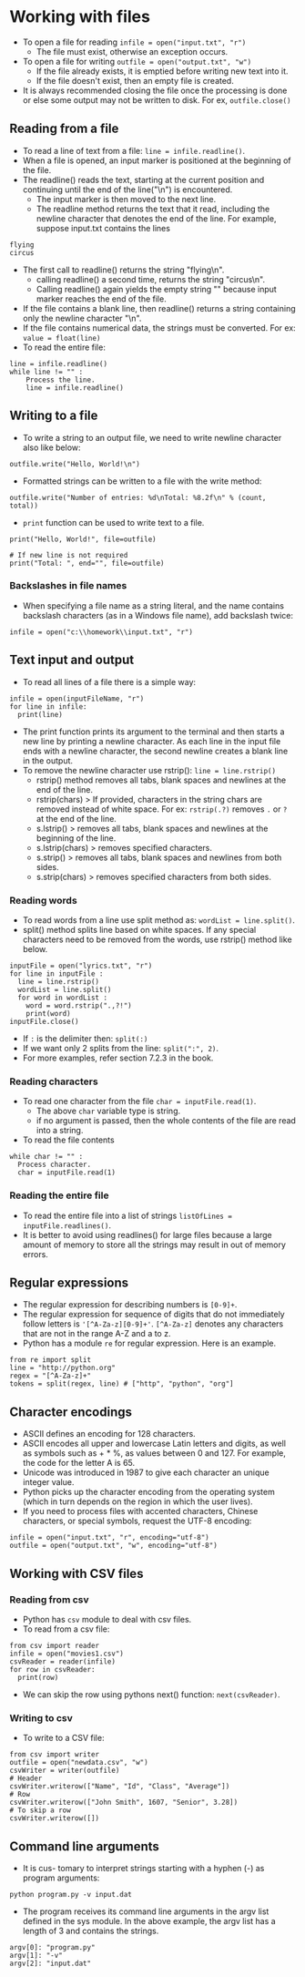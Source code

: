 # Working with files

- To open a file for reading `infile = open("input.txt", "r")`
  - The file must exist, otherwise an exception occurs.  
- To open a file for writing `outfile = open("output.txt", "w")`
  - If the file already exists, it is emptied before writing new text into it.
  - If the file doesn't exist, then an empty file is created.
- It is always recommended closing the file once the processing is done or else
  some output may not be written to disk. For ex, `outfile.close()`
  
## Reading from a file

- To read a line of text from a file: `line = infile.readline()`.
- When a file is opened, an input marker is positioned at the beginning of the file.
- The readline() reads the text, starting at the current position and continuing 
  until the end of the line("\n") is encountered. 
  - The input marker is then moved to the next line. 
  - The readline method returns the text that it read, including the newline 
    character that denotes the end of the line. For example, suppose input.txt 
    contains the lines
````  
flying 
circus
````
- The first call to readline() returns the string "flying\n". 
  - calling readline() a second time, returns the string "circus\n". 
  - Calling readline() again yields the empty string "" because input marker 
    reaches the end of the file.
- If the file contains a blank line, then readline() returns a string containing 
  only the newline character "\n".
- If the file contains numerical data, the strings must be converted. For ex:
  `value = float(line)`
- To read the entire file:  
````
line = infile.readline() 
while line != "" :
    Process the line.
    line = infile.readline()  
````

## Writing to a file

- To write a string to an output file, we need to write newline character also like below:
````
outfile.write("Hello, World!\n")
````
- Formatted strings can be written to a file with the write method:
````  
outfile.write("Number of entries: %d\nTotal: %8.2f\n" % (count, total))
````
- `print` function can be used to write text to a file.
````
print("Hello, World!", file=outfile)

# If new line is not required
print("Total: ", end="", file=outfile)
````

### Backslashes in file names

- When specifying a file name as a string literal, and the name contains backslash 
  characters (as in a Windows file name), add backslash twice:
````  
infile = open("c:\\homework\\input.txt", "r")
````

## Text input and output

- To read all lines of a file there is a simple way:
````
infile = open(inputFileName, "r")
for line in infile: 
  print(line)
````
- The print function prints its argument to the terminal and then starts a new line by printing a newline 
  character. As each line in the input file ends with a newline character, the second newline creates a blank line 
  in the output.
- To remove the newline character use rstrip(): `line = line.rstrip()`
  - rstrip() method removes all tabs, blank spaces and newlines at the end of the line.
  - rstrip(chars) > If provided, characters in the string chars are removed instead of white space.
    For ex: `rstrip(.?)` removes `.` or `?` at the end of the line.
  - s.lstrip() > removes all tabs, blank spaces and newlines at the beginning of the line.
  - s.lstrip(chars)  > removes specified characters.
  - s.strip() > removes all tabs, blank spaces and newlines from both sides.
  - s.strip(chars)  > removes specified characters from both sides.
  
### Reading words

- To read words from a line use split method as: `wordList = line.split()`.
- split() method splits line based on white spaces. If any special characters need to be removed
  from the words, use rstrip() method like below.
````
inputFile = open("lyrics.txt", "r") 
for line in inputFile :
  line = line.rstrip() 
  wordList = line.split() 
  for word in wordList :
    word = word.rstrip(".,?!") 
    print(word)
inputFile.close()
````
- If `:` is the delimiter then: `split(:)`
- If we want only 2 splits from the line: `split(":", 2)`.
- For more examples, refer section 7.2.3 in the book.

### Reading characters

- To read one character from the file `char = inputFile.read(1)`.
  - The above `char` variable type is string. 
  - if no argument is passed, then the whole contents of the file are read into a string.
- To read the file contents
````
while char != "" :
  Process character.
  char = inputFile.read(1)
````

### Reading the entire file

- To read the entire file into a list of strings `listOfLines = inputFile.readlines()`.
- It is better to avoid using readlines() for large files because a large amount of memory 
  to store all the strings may result in out of memory errors.

## Regular expressions

- The regular expression for describing numbers is `[0-9]+`.
- The regular expression for sequence of digits that do not immediately follow letters is
  `'[^A-Za-z][0-9]+'`. `[^A-Za-z]` denotes any characters that are not in the range A-Z and a to z.
- Python has a module `re` for regular expression. Here is an example.
````
from re import split
line = "http://python.org"
regex = "[^A-Za-z]+"
tokens = split(regex, line) # ["http", "python", "org"]
````

## Character encodings

- ASCII defines an encoding for 128 characters.
- ASCII encodes all upper and lowercase Latin letters and digits, as well as symbols 
  such as + * %, as values between 0 and 127. For example, the code for the letter A is 65.
- Unicode was introduced in 1987 to give each character an unique integer value.
- Python picks up the character encoding from the operating system (which in turn 
  depends on the region in which the user lives).
- If you need to process files with accented characters, Chinese characters, or special 
  symbols, request the UTF-8 encoding:
````
infile = open("input.txt", "r", encoding="utf-8") 
outfile = open("output.txt", "w", encoding="utf-8")
````  

## Working with CSV files

### Reading from csv

- Python has `csv` module to deal with csv files.
- To read from a csv file:
````
from csv import reader
infile = open("movies1.csv")
csvReader = reader(infile)
for row in csvReader:
  print(row)
````
- We can skip the row using pythons next() function: `next(csvReader)`.

### Writing to csv

- To write to a CSV file:
````
from csv import writer
outfile = open("newdata.csv", "w")
csvWriter = writer(outfile)
# Header
csvWriter.writerow(["Name", "Id", "Class", "Average"])
# Row
csvWriter.writerow(["John Smith", 1607, "Senior", 3.28])
# To skip a row
csvWriter.writerow([])
````
## Command line arguments

- It is cus- tomary to interpret strings starting with a hyphen (-) as program arguments:
````  
python program.py -v input.dat
````
- The program receives its command line arguments in the argv list defined in the sys module.
  In the above example, the argv list has a length of 3 and contains the strings.
```
argv[0]: "program.py" 
argv[1]: "-v" 
argv[2]: "input.dat"
```
